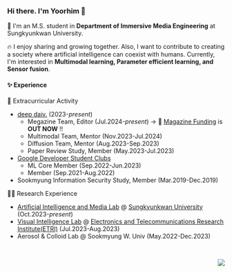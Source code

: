 ### Hi there. I'm Yoorhim 👋   
🏫 I'm an M.S. student in <strong>Department of Immersive Media Engineering</strong> at Sungkyunkwan University.     

🔥 I enjoy sharing and growing together. Also, I want to contribute to creating a society where artificial intelligence can coexist with humans. Currently, I'm interested in <Strong>Multimodal learning, Parameter efficient learning, and Sensor fusion</strong>.   

#### ✨ Experience    
🤹 Extracurricular Activity     
- [deep daiv.](https://deepdaiv.oopy.io/) (2023-*present*)
  - Megazine Team, Editor (Jul.2024-*present*) → 🎉 [Magazine Funding](https://link.tumblbug.com/GY8OZOnRENb) is **OUT NOW** !!
  - Multimodal Team, Mentor (Nov.2023-Jul.2024)
  - Diffusion Team, Mentor (Aug.2023-Sep.2023)
  - Paper Review Study, Member (May.2023-Jul.2023)
- [Google Developer Student Clubs](https://developers.google.com/community/gdsc)
  - ML Core Member (Sep.2022-Jun.2023)
  - Member (Sep.2021-Aug.2022)
- Sookmyung Information Security Study, Member (Mar.2019-Dec.2019)   

🧑‍💻 Research Experience   
- [Artificial Intelligence and Media Lab](https://aim.skku.edu/home) @ [Sungkyunkwan University](https://www.skku.edu/eng/) (Oct.2023-*present*)  
- [Visual Intelligence Lab](https://etri-visualintelligence.github.io/) @ [Electronics and Telecommunications Research Institute(ETRI)](https://www.etri.re.kr/eng/main/main.etri) (Jul.2023-Aug.2023)   
- Aerosol & Colloid Lab @ Sookmyung W. Univ (May.2022-Dec.2023)
  

<br>
<p align="right">
  <a href="mailto:yourmejo@gmail.com"><img src="https://img.shields.io/badge/Gmail-d14836?style=flat-square&logo=Gmail&logoColor=white&link=yourmejo@gmail.com"/></a>
</p>
